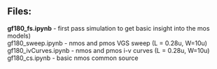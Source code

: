 ## Files:

**gf180_fs.ipynb**        - first pass simulation to get basic insight into the mos models)<br>
gf180_sweep.ipynb     - nmos and pmos VGS sweep  (L = 0.28u, W=10u) <br>
gf180_ivCurves.ipynb  - nmos and pmos i-v curves (L = 0.28u, W=10u) <br>
gf180_cs.ipynb        - basic nmos common source     <br>
